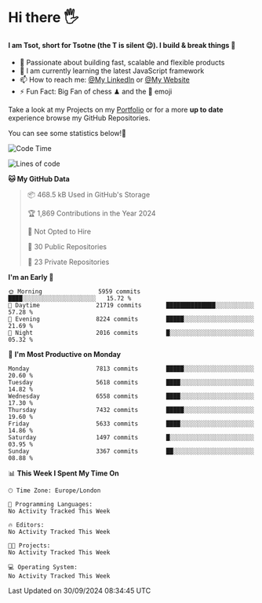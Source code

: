# Hi there :raised_hand_with_fingers_splayed:
#### I am Tsot, short for Tsotne (the T is silent :wink:). I build & break things :space_invader:
- :telescope: Passionate about building fast, scalable and flexible products
- :seedling: I am currently learning the latest JavaScript framework 
- :mailbox: How to reach me: [@My LinkedIn](https://www.linkedin.com/in/tsotne-gvadzabia/) or [@My Website](https://tsotne.co.uk/contact)
- :zap: Fun Fact: Big Fan of chess ♟ and the 👾 emoji

Take a look at my Projects on my [Portfolio](https://tsotne.co.uk/) or for a more **up to date** experience browse my GitHub Repositories.

You can see some statistics below!:space_invader:
<!--START_SECTION:waka-->
![Code Time](http://img.shields.io/badge/Code%20Time-761%20hrs%202%20mins-blue)

![Lines of code](https://img.shields.io/badge/From%20Hello%20World%20I%27ve%20Written-13.6%20million%20lines%20of%20code-blue)

**🐱 My GitHub Data** 

> 📦 468.5 kB Used in GitHub's Storage 
 > 
> 🏆 1,869 Contributions in the Year 2024
 > 
> 🚫 Not Opted to Hire
 > 
> 📜 30 Public Repositories 
 > 
> 🔑 23 Private Repositories 
 > 
**I'm an Early 🐤** 

```text
🌞 Morning                5959 commits        ████░░░░░░░░░░░░░░░░░░░░░   15.72 % 
🌆 Daytime                21719 commits       ██████████████░░░░░░░░░░░   57.28 % 
🌃 Evening                8224 commits        █████░░░░░░░░░░░░░░░░░░░░   21.69 % 
🌙 Night                  2016 commits        █░░░░░░░░░░░░░░░░░░░░░░░░   05.32 % 
```
📅 **I'm Most Productive on Monday** 

```text
Monday                   7813 commits        █████░░░░░░░░░░░░░░░░░░░░   20.60 % 
Tuesday                  5618 commits        ████░░░░░░░░░░░░░░░░░░░░░   14.82 % 
Wednesday                6558 commits        ████░░░░░░░░░░░░░░░░░░░░░   17.30 % 
Thursday                 7432 commits        █████░░░░░░░░░░░░░░░░░░░░   19.60 % 
Friday                   5633 commits        ████░░░░░░░░░░░░░░░░░░░░░   14.86 % 
Saturday                 1497 commits        █░░░░░░░░░░░░░░░░░░░░░░░░   03.95 % 
Sunday                   3367 commits        ██░░░░░░░░░░░░░░░░░░░░░░░   08.88 % 
```


📊 **This Week I Spent My Time On** 

```text
🕑︎ Time Zone: Europe/London

💬 Programming Languages: 
No Activity Tracked This Week

🔥 Editors: 
No Activity Tracked This Week

🐱‍💻 Projects: 
No Activity Tracked This Week

💻 Operating System: 
No Activity Tracked This Week
```


 Last Updated on 30/09/2024 08:34:45 UTC
<!--END_SECTION:waka-->
